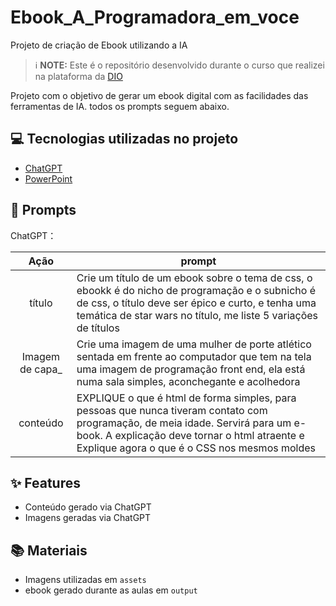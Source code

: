 # Ebook_A_Programadora_em_voce
Projeto de criação de Ebook utilizando a IA



 > ℹ️ **NOTE:** Este é o repositório desenvolvido durante o curso que realizei na plataforma da [DIO](https://dio.me)

Projeto com o objetivo de gerar um ebook digital com as facilidades das ferramentas de IA. todos os prompts
seguem abaixo.



## 💻 Tecnologias utilizadas no projeto

- [ChatGPT](https://chat.openai.com/) 
- [PowerPoint](https://www.microsoft.com/en/microsoft-365/powerpoint)

## 🧠 Prompts


ChatGPT：

|   Ação   | prompt                                                                                                                                                                                                                                                                         |
| :------: | ------------------------------------------------------------------------------------------------------------------------------------------------------------------------------------------------------------------------------------------------------------------------------ |
|  título  | Crie um título de um ebook sobre o tema de css, o ebookk é do nicho de programação e o subnicho é de css, o título deve ser épico e curto, e tenha uma temática de star wars no título, me liste 5 variações de títulos 
|  Imagem de capa_  | Crie uma imagem de uma mulher de porte atlético sentada em frente ao computador que tem na tela uma imagem de programação front end, ela está numa sala simples, aconchegante e acolhedora |
| conteúdo | EXPLIQUE o que é html de forma simples, para pessoas que nunca tiveram contato com programação, de meia idade. Servirá para um e-book. A explicação deve tornar o html atraente e Explique agora o que é o CSS nos mesmos moldes |




## ✨ Features

- Conteúdo gerado via ChatGPT
- Imagens geradas via ChatGPT

## 📚 Materiais

- Imagens utilizadas em `assets`
- ebook gerado durante as aulas em `output`

